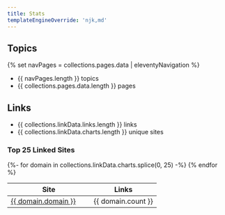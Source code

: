 ```yaml
---
title: Stats
templateEngineOverride: 'njk,md'
---
```


## Topics

{% set navPages = collections.pages.data | eleventyNavigation %}

- {{ navPages.length }} topics
- {{ collections.pages.data.length }} pages

## Links

- {{ collections.linkData.links.length }} links
- {{ collections.linkData.charts.length }} unique sites

### Top 25 Linked Sites

<style>
.stats-table-cell {
    vertical-align: middle;
}

.stats-table-external {
    float: right;
    margin-left: 10px;
}

.stats-table-external svg {
    width:15px;
    height:15px;
}
</style>

<table>
  <thead>
    <th>Site</th>
    <th>Links</th>
  </thead>
  <tbody>
    {%- for domain in collections.linkData.charts.splice(0, 25) -%}
      <tr>
        <td class="stats-table-cell"><a class="domain-search" href="https://{{ domain.domain }}" target="_blank" rel="noopener">{{ domain.domain }}</a>
        <a class="stats-table-external" href="https://{{ domain.domain }}" target="_blank" rel="noopener"><svg><use xlink:href="#external"></use></svg></a>
      </td>
      <td style="text-align: center;">
        {{ domain.count }}
      </td>
      </tr>
    {% endfor %}
  </tbody>
</table>
